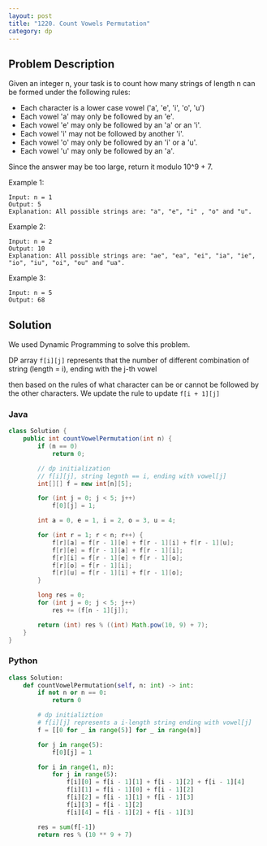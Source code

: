 ```yaml
---
layout: post
title: "1220. Count Vowels Permutation"
category: dp
---
```



## Problem Description

Given an integer n, your task is to count how many strings of length n can be formed under the following rules:

- Each character is a lower case vowel ('a', 'e', 'i', 'o', 'u')
- Each vowel 'a' may only be followed by an 'e'.
- Each vowel 'e' may only be followed by an 'a' or an 'i'.
- Each vowel 'i' may not be followed by another 'i'.
- Each vowel 'o' may only be followed by an 'i' or a 'u'.
- Each vowel 'u' may only be followed by an 'a'.

Since the answer may be too large, return it modulo 10^9 + 7.

Example 1:

```
Input: n = 1
Output: 5
Explanation: All possible strings are: "a", "e", "i" , "o" and "u".
```

Example 2:

```
Input: n = 2
Output: 10
Explanation: All possible strings are: "ae", "ea", "ei", "ia", "ie", "io", "iu", "oi", "ou" and "ua".
```

Example 3: 

```
Input: n = 5
Output: 68
```



## Solution

We used Dynamic Programming to solve this problem.

DP array `f[i][j]` represents that the number of different combination of string (length = i), ending with the j-th vowel

then based on the rules of what character can be or cannot be followed by the other characters. We update the rule to update `f[i + 1][j]`


### Java

```java
class Solution {
    public int countVowelPermutation(int n) {
        if (n == 0)
            return 0;

        // dp initialization
        // f[i][j], string legnth == i, ending with vowel[j]
        int[][] f = new int[n][5];

        for (int j = 0; j < 5; j++)
            f[0][j] = 1;

        int a = 0, e = 1, i = 2, o = 3, u = 4;

        for (int r = 1; r < n; r++) {
            f[r][a] = f[r - 1][e] + f[r - 1][i] + f[r - 1][u];
            f[r][e] = f[r - 1][a] + f[r - 1][i];
            f[r][i] = f[r - 1][e] + f[r - 1][o];
            f[r][o] = f[r - 1][i];
            f[r][u] = f[r - 1][i] + f[r - 1][o];
        }

        long res = 0;
        for (int j = 0; j < 5; j++)
            res += (f[n - 1][j]);

        return (int) res % ((int) Math.pow(10, 9) + 7);
    }
}
```

### Python

```python
class Solution:
    def countVowelPermutation(self, n: int) -> int:
        if not n or n == 0:
            return 0

        # dp initializtion
        # f[i][j] represents a i-length string ending with vowel[j]
        f = [[0 for _ in range(5)] for _ in range(n)]

        for j in range(5):
            f[0][j] = 1

        for i in range(1, n):
            for j in range(5):
                f[i][0] = f[i - 1][1] + f[i - 1][2] + f[i - 1][4]
                f[i][1] = f[i - 1][0] + f[i - 1][2]
                f[i][2] = f[i - 1][1] + f[i - 1][3]
                f[i][3] = f[i - 1][2]
                f[i][4] = f[i - 1][2] + f[i - 1][3]

        res = sum(f[-1])
        return res % (10 ** 9 + 7)
```
